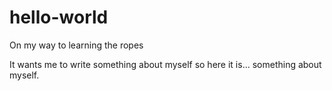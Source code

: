 # hello-world
On my way to learning the ropes

It wants me to write something about myself so here it is... something about myself.
